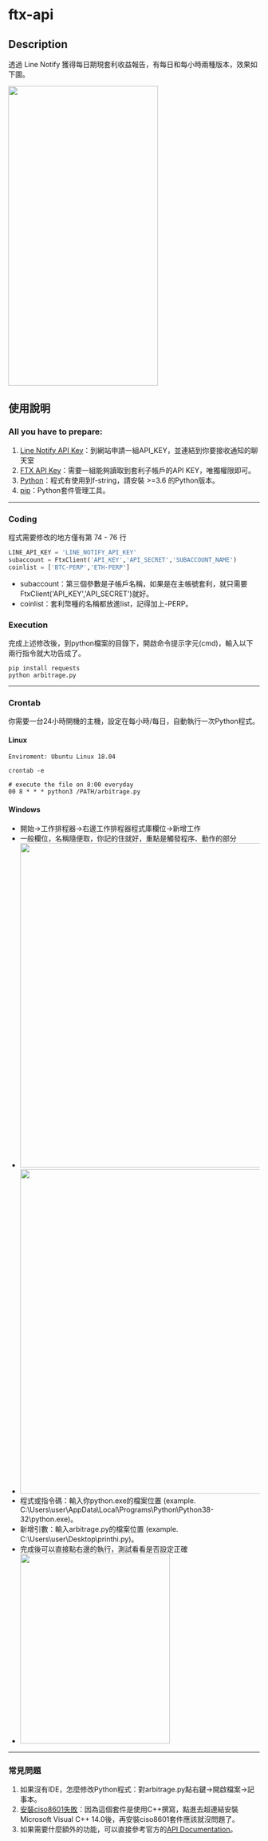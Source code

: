 # ftx-api

## Description
透過 Line Notify 獲得每日期現套利收益報告，有每日和每小時兩種版本，效果如下圖。

<img src="https://github.com/maya142857/ftx-line-notify/blob/main/.img/per-day.png" height="600" width="300">

## 使用說明

### All you have to prepare:
1. [Line Notify API Key](https://notify-bot.line.me/zh_TW/)：到網站申請一組API_KEY，並連結到你要接收通知的聊天室
2. [FTX API Key](https://ftx.com/profile)：需要一組能夠讀取到套利子帳戶的API KEY，唯獨權限即可。
3. [Python](https://www.python.org/)：程式有使用到f-string，請安裝 >=3.6 的Python版本。
4. [pip](https://pip.pypa.io/en/stable/installing/)：Python套件管理工具。

--- 
### Coding
程式需要修改的地方僅有第 74 - 76 行
```python
LINE_API_KEY = 'LINE_NOTIFY_API_KEY'
subaccount = FtxClient('API_KEY','API_SECRET','SUBACCOUNT_NAME') 
coinlist = ['BTC-PERP','ETH-PERP']
```
- subaccount：第三個參數是子帳戶名稱，如果是在主帳號套利，就只需要FtxClient('API_KEY','API_SECRET')就好。
- coinlist：套利幣種的名稱都放進list，記得加上-PERP。

### Execution
完成上述修改後，到python檔案的目錄下，開啟命令提示字元(cmd)，輸入以下兩行指令就大功告成了。
```shell
pip install requests
python arbitrage.py
```
--- 
### Crontab
你需要一台24小時開機的主機，設定在每小時/每日，自動執行一次Python程式。

#### Linux
```shell
Enviroment: Ubuntu Linux 18.04

crontab -e

# execute the file on 8:00 everyday
00 8 * * * python3 /PATH/arbitrage.py 
```

#### Windows
- 開始→工作排程器→右邊工作排程器程式庫欄位→新增工作
- 一般欄位，名稱隨便取，你記的住就好，重點是觸發程序、動作的部分
- <img src="https://github.com/maya142857/ftx-line-notify/blob/main/.img/win-crontab(1).png" height="650" width="600">
- <img src="https://github.com/maya142857/ftx-line-notify/blob/main/.img/win-crontab(2).png" height="650" width="600">
- 程式或指令碼：輸入你python.exe的檔案位置 (example. C:\Users\user\AppData\Local\Programs\Python\Python38-32\python.exe)。
- 新增引數：輸入arbitrage.py的檔案位置 (example. C:\Users\user\Desktop\printhi.py)。
- 完成後可以直接點右邊的執行，測試看看是否設定正確
- <img src="https://github.com/maya142857/ftx-line-notify/blob/main/.img/win-crontab(3).png" height="380" width="300">

--- 
### 常見問題
1. 如果沒有IDE，怎麼修改Python程式：對arbitrage.py點右鍵→開啟檔案→記事本。
2. [安裝ciso8601失敗](https://hjwang520.pixnet.net/blog/post/404280185-%E5%AE%89%E8%A3%9Dmicrosoft-visual-c%2B%2B-14.0)：因為這個套件是使用C++撰寫，點進去超連結安裝Microsoft Visual C++ 14.0後，再安裝ciso8601套件應該就沒問題了。
3. 如果需要什麼額外的功能，可以直接參考官方的[API Documentation](https://docs.ftx.com/#overview)。
